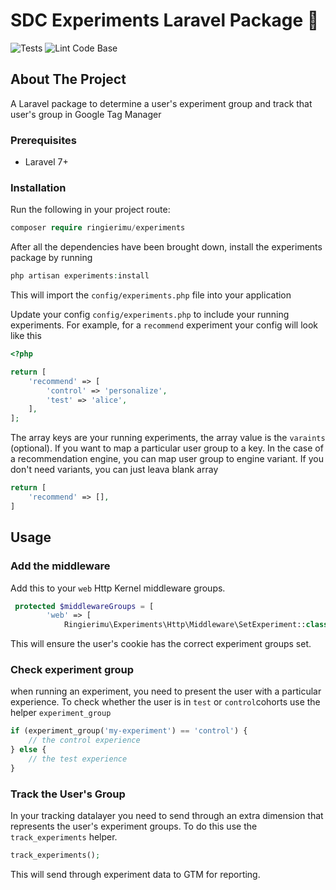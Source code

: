 # SDC Experiments Laravel Package 🧪
![Tests](https://github.com/RingierIMU/sdc-experiments-package/workflows/Tests/badge.svg) ![Lint Code Base](https://github.com/RingierIMU/sdc-experiments-package/workflows/Lint%20Code%20Base/badge.svg)
## About The Project

A Laravel package to determine a user's experiment group and track that user's group in Google Tag Manager

### Prerequisites
- Laravel 7+

### Installation
Run the following in your project route:
```php
composer require ringierimu/experiments
```

After all the dependencies have been brought down, install the experiments package by running

```php
php artisan experiments:install
```
This will import the `config/experiments.php` file into your application

Update your config `config/experiments.php` to include your running experiments. For example, for a `recommend` experiment your config will look like this
```php
<?php

return [
    'recommend' => [
        'control' => 'personalize',
        'test' => 'alice',
    ],
];
```

The array keys are your running experiments, the array value is the `varaints` (optional). If you want to map a particular user group to a key. In the case of a recommendation engine, you can map user group to engine variant. If you don't need variants, you can just leava blank array 
```php
return [
    'recommend' => [],
]
```

## Usage
### Add the middleware
Add this to your `web` Http Kernel middleware groups.

```php
 protected $middlewareGroups = [
        'web' => [
            Ringierimu\Experiments\Http\Middleware\SetExperiment::class
```
This will ensure the user's cookie has the correct experiment groups set.

### Check experiment group
when running an experiment, you need to present the user with a particular experience. To check whether the user is in `test` or `control`cohorts use the helper `experiment_group` 
```php
if (experiment_group('my-experiment') == 'control') {
    // the control experience
} else {
    // the test experience
}
```

### Track the User's Group
In your tracking datalayer you need to send through an extra dimension that represents the user's experiment groups.
To do this use the `track_experiments` helper.
```php
track_experiments();
```
This will send through experiment data to GTM for reporting.
